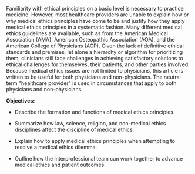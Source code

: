 Familiarity with ethical principles on a basic level is necessary to practice medicine. However, most healthcare providers are unable to explain how or why medical ethics principles have come to be and justify how they apply medical ethics principles in a systematic fashion. Many different medical ethics guidelines are available, such as from the American Medical Association (AMA), American Osteopathic Association (AOA), and the American College of Physicians (ACP). Given the lack of definitive ethical standards and premises, let alone a hierarchy or algorithm for prioritizing them, clinicians still face challenges in achieving satisfactory solutions to ethical challenges for themselves, their patients, and other parties involved. Because medical ethics issues are not limited to physicians, this article is written to be useful for both physicians and non-physicians. The neutral term "healthcare provider" is used in circumstances that apply to both physicians and non-physicians.

**Objectives:**
- Describe the formation and functions of medical ethics principles.
- Summarize how law, science, religion, and non-medical ethics disciplines affect the discipline of medical ethics.
- Explain how to apply medical ethics principles when attempting to resolve a medical ethics dilemma.

- Outline how the interprofessional team can work together to advance medical ethics and patient outcomes.